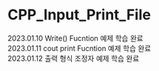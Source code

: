 # CPP_Input_Print_File  
2023.01.10 Write() Fucntion 예제 학습 완료  
2023.01.11 cout print Fucntion 예제 학습 완료  
2023.01.12 출력 형식 조정자 예제 학습 완료  